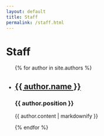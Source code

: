 ```yaml
---
layout: default
title: Staff
permalink: /staff.html
---
```


<h1>Staff</h1>

<ul>
  {% for author in site.authors %}
  <li>
    <h2>
      <a href="{{ author.url }}">{{ author.name }}</a>
    </h2>
    <h3>{{ author.position }}</h3>
    <p>{{ author.content | markdownify }}</p>
  </li>
  {% endfor %}
</ul>
